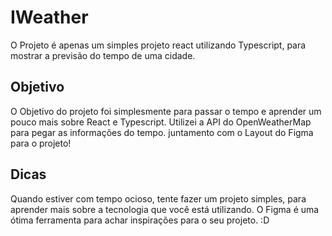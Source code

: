 # IWeather
O Projeto é apenas um simples projeto react utilizando Typescript, para mostrar a previsão do tempo de uma cidade.
## Objetivo
O Objetivo do projeto foi simplesmente para passar o tempo e aprender um pouco mais sobre React e Typescript. Utilizei a API do OpenWeatherMap para pegar as informações do tempo. juntamento com o Layout do Figma para o projeto!
## Dicas
Quando estiver com tempo ocioso, tente fazer um projeto simples, para aprender mais sobre a tecnologia que você está utilizando. O Figma é uma ótima ferramenta para achar inspirações para o seu projeto. :D